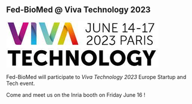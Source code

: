 ## Fed-BioMed @ Viva Technology 2023

![Viva Technology 2023](../assets/img/vivatech2023.png#img-centered-sm)

Fed-BioMed will participate to *Viva Technology 2023* Europe Startup and Tech event.

Come and meet us on the Inria booth on Friday June 16 !

